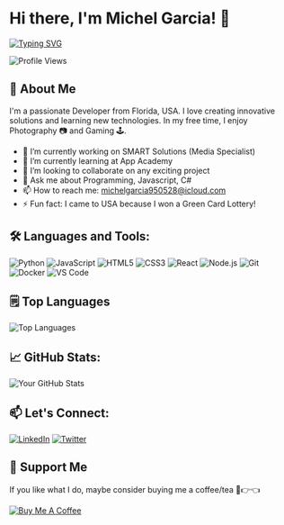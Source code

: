 # Hi there, I'm Michel Garcia! 👋
[![Typing SVG](https://readme-typing-svg.demolab.com?font=Fira+Code&pause=1000&color=2768F7&width=435&lines=App+Academy+Student;Future+Web+Developer;Future+Mobile+Developer;Future+Software+Engineer;Future+Software+Engineering+Instructor)](https://git.io/typing-svg)

![Profile Views](https://komarev.com/ghpvc/?username=MyNameIsJeff-305&color=green)

## 🚀 About Me
I'm a passionate Developer from Florida, USA. I love creating innovative solutions and learning new technologies. In my free time, I enjoy Photography 📷 and Gaming 🕹️.

- 🔭 I’m currently working on SMART Solutions (Media Specialist)
- 🌱 I’m currently learning at App Academy
- 👯 I’m looking to collaborate on any exciting project
- 💬 Ask me about Programming, Javascript, C#
- 📫 How to reach me: michelgarcia950528@icloud.com
- ⚡ Fun fact: I came to USA because I won a Green Card Lottery!

## 🛠️ Languages and Tools:
![Python](https://img.shields.io/badge/-Python-000?&logo=Python)
![JavaScript](https://img.shields.io/badge/-JavaScript-000?&logo=JavaScript)
![HTML5](https://img.shields.io/badge/-HTML5-000?&logo=HTML5)
![CSS3](https://img.shields.io/badge/-CSS3-000?&logo=CSS3)
![React](https://img.shields.io/badge/-React-000?&logo=React)
![Node.js](https://img.shields.io/badge/-Node.js-000?&logo=Node.js)
![Git](https://img.shields.io/badge/-Git-000?&logo=Git)
![Docker](https://img.shields.io/badge/-Docker-000?&logo=Docker)
![VS Code](https://img.shields.io/badge/-VS%20Code-000?&logo=Visual%20Studio%20Code)

## 🗒 Top Languages
![Top Languages](https://github-readme-stats.vercel.app/api/top-langs/?username=liosvel-medina&layout=compact)

## 📈 GitHub Stats:
![Your GitHub Stats](https://github-readme-stats.vercel.app/api?username=MyNameIsJeff-305&show_icons=true&theme=transparent)

## 📫 Let's Connect:
[![LinkedIn](https://img.shields.io/badge/-LinkedIn-0077B5?&logo=linkedin&logoColor=white&link=https://www.linkedin.com/in/mm4ever/)](https://www.linkedin.com/in/mm4ever/)
[![Twitter](https://img.shields.io/badge/-Twitter-1DA1F2?&logo=twitter&logoColor=white&link=https://x.com/mynameisjeff_cu)](https://x.com/mynameisjeff_cu)
<!--
## 🏆 Achievements
- [Achievement 1]
- [Achievement 2]
- [Achievement 3]

<!--
## 🌟 Featured Projects
### [Project 1]
![Project 1](https://github-readme-stats.vercel.app/api/pin/?username=your-github-username&repo=project-1&show_owner=true)

### [Project 2]
![Project 2](https://github-readme-stats.vercel.app/api/pin/?username=your-github-username&repo=project-2&show_owner=true)

### [Project 3]
![Project 3](https://github-readme-stats.vercel.app/api/pin/?username=your-github-username&repo=project-3&show_owner=true)
-->
## 💖 Support Me
If you like what I do, maybe consider buying me a coffee/tea 🥺👉👈

[![Buy Me A Coffee](https://img.shields.io/badge/-Buy%20me%20a%20coffee-FFDD00?style=flat&logo=buy-me-a-coffee&logoColor=black&link=https://www.buymeacoffee.com/mynameisjeff305)](https://www.buymeacoffee.com/mynameisjeff305)
